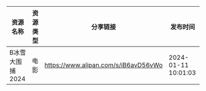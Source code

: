 | 资源名称       | 资源类型 | 分享链接                                 | 发布时间                |
| ---------- | ---- | ------------------------------------ | ------------------- |
| B冰雪大围捕2024 | 电影   | https://www.alipan.com/s/iB6avD56vWo | 2024-01-11 10:01:03 |

